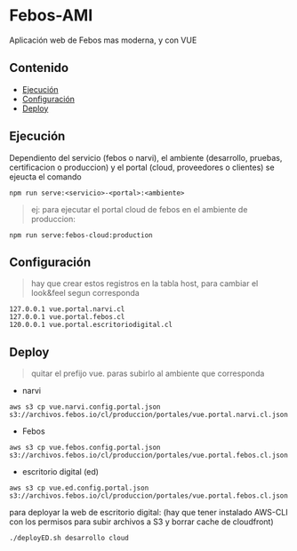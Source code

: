 # Febos-AMI
Aplicación web de Febos mas moderna, y con VUE

## Contenido
- [Ejecución](#ejecución)
- [Configuración](#configuración)
- [Deploy](#deploy)

## Ejecución

Dependiento del servicio (febos o narvi), el ambiente (desarrollo, pruebas, certificacion o produccion) y el portal (cloud, proveedores o clientes) se ejeucta el comando
```
npm run serve:<servicio>-<portal>:<ambiente>
```

> ej: para ejecutar el portal cloud de febos en el ambiente de produccion:
```
npm run serve:febos-cloud:production
```

## Configuración

> hay que crear estos registros en la tabla host, para cambiar el look&feel segun corresponda

```
127.0.0.1 vue.portal.narvi.cl
127.0.0.1 vue.portal.febos.cl
120.0.0.1 vue.portal.escritoriodigital.cl
```

## Deploy

> quitar el prefijo vue. paras subirlo al ambiente que corresponda

+ narvi
```
aws s3 cp vue.narvi.config.portal.json s3://archivos.febos.io/cl/produccion/portales/vue.portal.narvi.cl.json
```

+ Febos
```
aws s3 cp vue.febos.config.portal.json s3://archivos.febos.io/cl/produccion/portales/vue.portal.febos.cl.json
```

+ escritorio digital (ed)
```
aws s3 cp vue.ed.config.portal.json s3://archivos.febos.io/cl/produccion/portales/vue.portal.febos.cl.json
```
para deployar la web de escritorio digital:
(hay que tener instalado AWS-CLI con los permisos para subir archivos a S3 y borrar cache de cloudfront)
```
./deployED.sh desarrollo cloud
```
